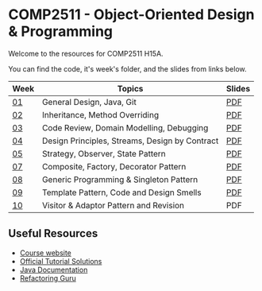 # COMP2511 - Object-Oriented Design & Programming

Welcome to the resources for COMP2511 H15A.

You can find the code, it's week's folder, and the slides from links below.

| Week            | Topics                                         | Slides                                             |
| --------------- | ---------------------------------------------- | -------------------------------------------------- |
| [01](./week01/) | General Design, Java, Git                      | [PDF](./week01/COMP2511%2024T2%20-%20Week%201.pdf) |
| [02](./week02/) | Inheritance, Method Overriding                 | [PDF](./week02/COMP2511%2024T2%20-%20Week%202.pdf) |
| [03](./week03/) | Code Review, Domain Modelling, Debugging       | [PDF](./week03/COMP2511%2024T2%20-%20Week%203.pdf) |
| [04](./week04/) | Design Principles, Streams, Design by Contract | [PDF](./week04/COMP2511%2024T2%20-%20Week%204.pdf) |
| [05](./week05/) | Strategy, Observer, State Pattern              | [PDF](./week05/COMP2511%2024T2%20-%20Week%205.pdf) |
| [07](./week07/) | Composite, Factory, Decorator Pattern          | [PDF](./week07/COMP2511%2024T2%20-%20Week%207.pdf) |
| [08](./week08/) | Generic Programming & Singleton Pattern        | [PDF](./week08/COMP2511%2024T2%20-%20Week%208.pdf) |
| [09](./week09/) | Template Pattern, Code and Design Smells       | [PDF](./week09/COMP2511%2024T2%20-%20Week%209.pdf) |
| [10](./week10/) | Visitor & Adaptor Pattern and Revision         | PDF                                                |

## Useful Resources

- [Course website](https://webcms3.cse.unsw.edu.au/COMP2511/24T2/)
- [Official Tutorial Solutions](https://webcms3.cse.unsw.edu.au/COMP2511/24T2/resources/100204)
- [Java Documentation](https://docs.oracle.com/en/java/javase/17/)
- [Refactoring Guru](https://refactoring.guru/)

